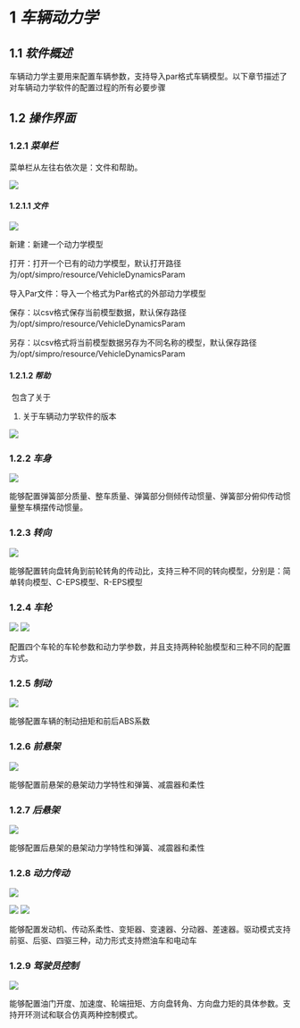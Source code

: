 # **1** ***车辆动力学***

## **1.1**  ***软件概述***

车辆动力学主要用来配置车辆参数，支持导入par格式车辆模型。以下章节描述了对车辆动力学软件的配置过程的所有必要步骤

## **1.2** ***操作界面***

### **1.2.1** ***菜单栏***

菜单栏从左往右依次是：文件和帮助。

![](..\img\6\image.png)

#### **1.2.1.1** ***文件***

![](..\img\6\image1.png)

新建：新建一个动力学模型

打开：打开一个已有的动力学模型，默认打开路径为/opt/simpro/resource/VehicleDynamicsParam

导入Par文件：导入一个格式为Par格式的外部动力学模型

保存：以csv格式保存当前模型数据，默认保存路径为/opt/simpro/resource/VehicleDynamicsParam

另存：以csv格式将当前模型数据另存为不同名称的模型，默认保存路径为/opt/simpro/resource/VehicleDynamicsParam

#### **1.2.1.2** ***帮助***

​    包含了关于

1. 关于车辆动力学软件的版本

![](..\img\6\image2.png)

 

### **1.2.2** ***车身***

![](..\img\6\image3.png)

能够配置弹簧部分质量、整车质量、弹簧部分侧倾传动惯量、弹簧部分俯仰传动惯量整车横摆传动惯量。

### **1.2.3** ***转向***

![](..\img\6\image4.png)

能够配置转向盘转角到前轮转角的传动比，支持三种不同的转向模型，分别是：简单转向模型、C-EPS模型、R-EPS模型

### **1.2.4** ***车轮***

![](..\img\6\image5.png)    ![](..\img\6\image6.png)

 配置四个车轮的车轮参数和动力学参数，并且支持两种轮胎模型和三种不同的配置方式。

### **1.2.5** ***制动***

![](..\img\6\image7.png)

能够配置车辆的制动扭矩和前后ABS系数

### **1.2.6** ***前悬架***

![](..\img\6\image8.png)

能够配置前悬架的悬架动力学特性和弹簧、减震器和柔性

### **1.2.7** ***后悬架***

![](..\img\6\image9.png)

能够配置后悬架的悬架动力学特性和弹簧、减震器和柔性

### **1.2.8** ***动力传动***

![](..\img\6\image10.png)

  ![](..\img\6\image11.png)    ![](..\img\6\image12.png)

能够配置发动机、传动系柔性、变矩器、变速器、分动器、差速器。驱动模式支持前驱、后驱、四驱三种，动力形式支持燃油车和电动车

### **1.2.9** ***驾驶员控制***

![](..\img\6\image13.png)

能够配置油门开度、加速度、轮端扭矩、方向盘转角、方向盘力矩的具体参数。支持开环测试和联合仿真两种控制模式。